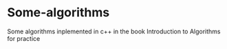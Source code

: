 # Some-algorithms
Some algorithms inplemented in c++ in the book Introduction to Algorithms for practice
